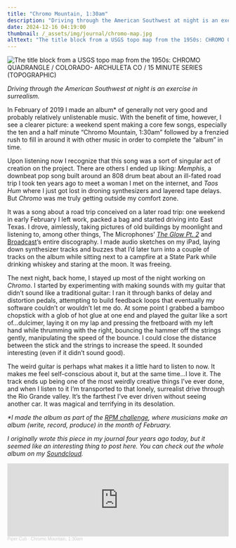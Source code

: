 ```yaml
---
title: "Chromo Mountain, 1:30am"
description: "Driving through the American Southwest at night is an exercise in surrealism. Making music about it is something else."
date: 2024-12-16 04:19:00
thumbnail: /_assets/img/journal/chromo-map.jpg
alttext: "The title block from a USGS topo map from the 1950s: CHROMO QUADRANGLE / COLORADO- ARCHULETA CO / 15 MINUTE SERIES (TOPOGRAPHIC)"
---
```


<img src="/_assets/img/journal/chromo-map.jpg" alt="The title block from a USGS topo map from the 1950s: CHROMO QUADRANGLE / COLORADO- ARCHULETA CO / 15 MINUTE SERIES (TOPOGRAPHIC)">

_Driving through the American Southwest at night is an exercise in surrealism._

In February of 2019 I made an album* of generally not very good and probably relatively unlistenable music. With the benefit of time, however, I see a clearer picture: a weekend spent making a core few songs, especially the ten and a half minute “Chromo Mountain, 1:30am” followed by a frenzied rush to fill in around it with other music in order to complete the “album” in time. 

Upon listening now I recognize that this song was a sort of singular act of creation on the project. There are others I ended up liking: _Memphis_, a downbeat pop song built around an 808 drum beat about an ill-fated road trip I took ten years ago to meet a woman I met on the internet, and _Taos Hum_ where I just got lost in droning synthesizers and layered tape delays. But _Chromo_ was me truly getting outside my comfort zone. 

It was a song about a road trip conceived on a later road trip: one weekend in early February I left work, packed a bag and started driving into East Texas. I drove, aimlessly, taking pictures of old buildings by moonlight and listening to, among other things, The Microphones’ _[The Glow Pt. 2](https://soundcloud.com/themicrophonesofficial/the-glow-pt-2)_ and [Broadcast](https://en.wikipedia.org/wiki/Broadcast_(band))’s entire discography. I made audio sketches on my iPad, laying down synthesizer tracks and buzzes that I’d later turn into a couple of tracks on the album while sitting next to a campfire at a State Park while drinking whiskey and staring at the moon. It was freeing. 

The next night, back home, I stayed up most of the night working on _Chromo_. I started by experimenting with making sounds with my guitar that didn’t sound like a traditional guitar: I ran it through banks of delay and distortion pedals, attempting to build feedback loops that eventually my software couldn’t or wouldn’t let me do. At some point I grabbed a bamboo chopstick with a glob of hot glue at one end and played the guitar like a sort of...dulcimer, laying it on my lap and pressing the fretboard with my left hand while thrumming with the right, bouncing the hammer off the strings gently, manipulating the speed of the bounce. I could close the distance between the stick and the strings to increase the speed. It sounded interesting (even if it didn’t sound good).

The weird guitar is perhaps what makes it a little hard to listen to now. It makes me feel self-conscious about it, but at the same time...I love it. The track ends up being one of the most weirdly creative things I’ve ever done, and when I listen to it I’m transported to that lonely, surrealist drive through the Rio Grande valley. It’s the farthest I’ve ever driven without seeing another car. It was magical and terrifying in its desolation. 

_\*I made the album as part of the [RPM challenge](https://www.rpmchallenge.com/), where musicians make an album (write, record, produce) in the month of February._

_I originally wrote this piece in my journal four years ago today, but it seemed like an interesting thing to post here. You can check out the whole album on my [Soundcloud](https://soundcloud.com/piper_cub/sets/travel-journal-i)._

<iframe width="100%" height="166" scrolling="no" frameborder="no" allow="autoplay" src="https://w.soundcloud.com/player/?url=https%3A//api.soundcloud.com/tracks/584835900&color=%23ff5500&auto_play=false&hide_related=false&show_comments=true&show_user=true&show_reposts=false&show_teaser=true"></iframe><div style="font-size: 10px; color: #cccccc;line-break: anywhere;word-break: normal;overflow: hidden;white-space: nowrap;text-overflow: ellipsis; font-family: Interstate,Lucida Grande,Lucida Sans Unicode,Lucida Sans,Garuda,Verdana,Tahoma,sans-serif;font-weight: 100;"><a href="https://soundcloud.com/piper_cub" title="Piper Cub" target="_blank" style="color: #cccccc; text-decoration: none;">Piper Cub</a> · <a href="https://soundcloud.com/piper_cub/chromo-mountain-1-30am" title="Chromo Mountain, 1:30am" target="_blank" style="color: #cccccc; text-decoration: none;">Chromo Mountain, 1:30am</a></div>